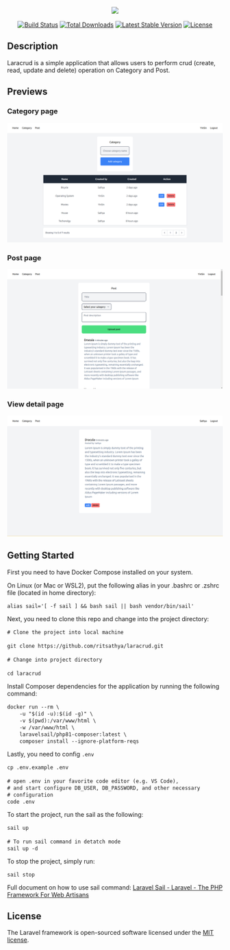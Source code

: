<p align="center"><a href="https://laravel.com" target="_blank"><img src="https://raw.githubusercontent.com/laravel/art/master/logo-lockup/5%20SVG/2%20CMYK/1%20Full%20Color/laravel-logolockup-cmyk-red.svg" width="400"></a></p>

<p align="center">
<a href="https://travis-ci.org/laravel/framework"><img src="https://travis-ci.org/laravel/framework.svg" alt="Build Status"></a>
<a href="https://packagist.org/packages/laravel/framework"><img src="https://img.shields.io/packagist/dt/laravel/framework" alt="Total Downloads"></a>
<a href="https://packagist.org/packages/laravel/framework"><img src="https://img.shields.io/packagist/v/laravel/framework" alt="Latest Stable Version"></a>
<a href="https://packagist.org/packages/laravel/framework"><img src="https://img.shields.io/packagist/l/laravel/framework" alt="License"></a>
</p>

## Description

Laracrud is a simple application that allows users to perform crud (create, read, update and delete) operation on Category and Post.

## Previews

### Category page

![](/public/img/category_page.png)

### Post page

![](/public/img/post_page.png)

### View detail page

![](/public/img/edit_post_page.png)



## Getting Started

First you need to have Docker Compose installed on your system.

On Linux (or Mac or WSL2), put the following alias in your .bashrc or .zshrc file (located in home directory):

```shell
alias sail='[ -f sail ] && bash sail || bash vendor/bin/sail'
```

Next, you need to clone this repo and change into the project directory:

```shell
# Clone the project into local machine

git clone https://github.com/ritsathya/laracrud.git

# Change into project directory

cd laracrud
```

Install Composer dependencies for the application by running the following command:

```shell
docker run --rm \
    -u "$(id -u):$(id -g)" \
    -v $(pwd):/var/www/html \
    -w /var/www/html \
    laravelsail/php81-composer:latest \
    composer install --ignore-platform-reqs
```

Lastly, you need to config `.env`

```shell
cp .env.example .env

# open .env in your favorite code editor (e.g. VS Code), 
# and start configure DB_USER, DB_PASSWORD, and other necessary
# configuration
code .env
```

To start the project, run the sail as the following:

```shell
sail up

# To run sail command in detatch mode
sail up -d
```

To stop the project, simply run:

```shell
sail stop
```

Full document on how to use sail command: [Laravel Sail - Laravel - The PHP Framework For Web Artisans](https://laravel.com/docs/9.x/sail)

## License

The Laravel framework is open-sourced software licensed under the [MIT license](https://opensource.org/licenses/MIT).
